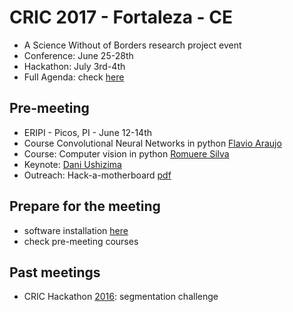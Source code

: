 # CRIC 2017 - Fortaleza - CE
- A Science Without of Borders research project event
- Conference: June 25-28th
- Hackathon: July 3rd-4th
- Full Agenda: check [here](https://sites.google.com/view/cric)

## Pre-meeting
- ERIPI - Picos, PI - June 12-14th
- Course Convolutional Neural Networks in python [Flavio Araujo](https://github.com/flavio86/Tutoriais-CNN)
- Course: Computer vision in python [Romuere Silva](https://github.com/romuere/databases/tree/master/eripi)
- Keynote: [Dani Ushizima]()
- Outreach: Hack-a-motherboard [pdf]()

## Prepare for the meeting
- software installation [here](http://www.imagexd.org/2017/03/20/tutorial-materials.html)
- check pre-meeting courses

## Past meetings
- CRIC Hackathon [2016](https://github.com/dani-lbnl/cancerCervicalHack): segmentation challenge
